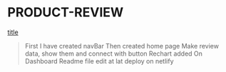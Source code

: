 # PRODUCT-REVIEW
[title](dlffklj)


>First I have created navBar
>Then created home page
>Make review data, show them and connect with button
>Rechart added On Dashboard
>Readme file edit
>at lat deploy on netlify